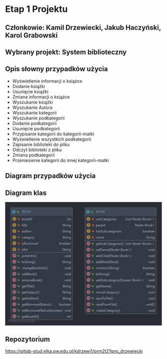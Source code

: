 # Etap 1 Projektu
## Członkowie: Kamil Drzewiecki, Jakub Haczyński, Karol Grabowski
## Wybrany projekt: System biblioteczny

## Opis słowny przypadków użycia
- Wyświetlenie informacji o książce
- Dodanie książki
- Usunięcie książki
- Zmiana informacji o książce
- Wyszukanie książki
- Wyszukanie Autora
- Wyszukanie kategorii
- Wyszukanie podkategorii
- Dodanie podkategorii
- Usunięcie podkategorii
- Przypisanie kategorii do kategorii-matki
- Wyświetlenie wszystkich podkategorii
- Zapisanie biblioteki do pliku  
- Odczyt biblioteki z pliku
- Zmiana podkategorii
- Przeniesienie kategorii do innej kategorii-matki
## Diagram przypadków użycia

## Diagram klas
![Diagram klas](ClassesDiagram.png)
## Repozytorium
https://gitlab-stud.elka.pw.edu.pl/kdrzewi1/prm2t21lpro_drzewiecki

